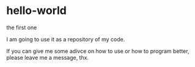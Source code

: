 # hello-world
the first one

I am going to use it as a repository of my code.

If you can give me some adivce on how to use or how to program better, please leave me a message, thx.

